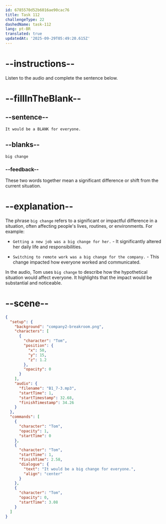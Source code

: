 ```yaml
---
id: 6785570d52b6016ae90cac76
title: Task 112
challengeType: 22
dashedName: task-112
lang: pt-BR
translated: true
updatedAt: '2025-09-29T05:49:20.615Z'
---
```


<!-- (Audio) Tom: It would be a big change for everyone. -->

# --instructions--

Listen to the audio and complete the sentence below.

# --fillInTheBlank--

## --sentence--

`It would be a BLANK for everyone.`

## --blanks--

`big change`

### --feedback--

These two words together mean a significant difference or shift from the current situation.

# --explanation--

The phrase `big change` refers to a significant or impactful difference in a situation, often affecting people's lives, routines, or environments. For example:

- `Getting a new job was a big change for her.` - It significantly altered her daily life and responsibilities.

- `Switching to remote work was a big change for the company.` - This change impacted how everyone worked and communicated.

In the audio, Tom uses `big change` to describe how the hypothetical situation would affect everyone. It highlights that the impact would be substantial and noticeable.

# --scene--

```json
{
  "setup": {
    "background": "company2-breakroom.png",
    "characters": [
      {
        "character": "Tom",
        "position": {
          "x": 50,
          "y": 15,
          "z": 1.2
        },
        "opacity": 0
      }
    ],
    "audio": {
      "filename": "B1_7-3.mp3",
      "startTime": 1,
      "startTimestamp": 32.68,
      "finishTimestamp": 34.26
    }
  },
  "commands": [
    {
      "character": "Tom",
      "opacity": 1,
      "startTime": 0
    },
    {
      "character": "Tom",
      "startTime": 1,
      "finishTime": 2.58,
      "dialogue": {
        "text": "It would be a big change for everyone.",
        "align": "center"
      }
    },
    {
      "character": "Tom",
      "opacity": 0,
      "startTime": 3.08
    }
  ]
}
```
